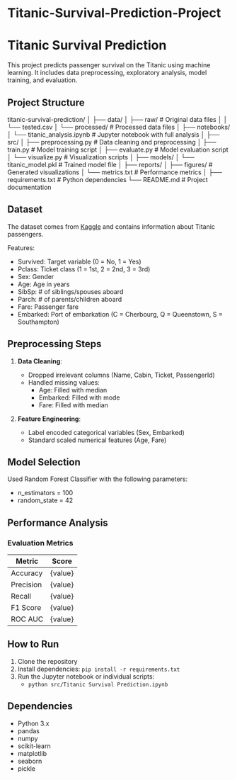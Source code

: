 # Titanic-Survival-Prediction-Project
# Titanic Survival Prediction

This project predicts passenger survival on the Titanic using machine learning. It includes data preprocessing, exploratory analysis, model training, and evaluation.

## Project Structure
titanic-survival-prediction/
│
├── data/
│   ├── raw/               # Original data files
│   │   └── tested.csv
│   └── processed/        # Processed data files
│
├── notebooks/
│   └── titanic_analysis.ipynb  # Jupyter notebook with full analysis
│
├── src/
│   ├── preprocessing.py   # Data cleaning and preprocessing
│   ├── train.py           # Model training script
│   ├── evaluate.py        # Model evaluation script
│   └── visualize.py       # Visualization scripts
│
├── models/
│   └── titanic_model.pkl  # Trained model file
│
├── reports/
│   ├── figures/           # Generated visualizations
│   └── metrics.txt        # Performance metrics
│
├── requirements.txt       # Python dependencies
└── README.md              # Project documentation

## Dataset

The dataset comes from [Kaggle](https://www.kaggle.com/competitions/titanic/data) and contains information about Titanic passengers.

Features:
- Survived: Target variable (0 = No, 1 = Yes)
- Pclass: Ticket class (1 = 1st, 2 = 2nd, 3 = 3rd)
- Sex: Gender
- Age: Age in years
- SibSp: # of siblings/spouses aboard
- Parch: # of parents/children aboard
- Fare: Passenger fare
- Embarked: Port of embarkation (C = Cherbourg, Q = Queenstown, S = Southampton)

## Preprocessing Steps

1. **Data Cleaning**:
   - Dropped irrelevant columns (Name, Cabin, Ticket, PassengerId)
   - Handled missing values:
     - Age: Filled with median
     - Embarked: Filled with mode
     - Fare: Filled with median

2. **Feature Engineering**:
   - Label encoded categorical variables (Sex, Embarked)
   - Standard scaled numerical features (Age, Fare)

## Model Selection

Used Random Forest Classifier with the following parameters:
- n_estimators = 100
- random_state = 42

## Performance Analysis

### Evaluation Metrics

| Metric     | Score   |
|------------|---------|
| Accuracy   | {value} |
| Precision  | {value} |
| Recall     | {value} |
| F1 Score   | {value} |
| ROC AUC    | {value} |



## How to Run

1. Clone the repository
2. Install dependencies: `pip install -r requirements.txt`
4. Run the Jupyter notebook or individual scripts:
   - `python src/Titanic Survival Prediction.ipynb`

## Dependencies

- Python 3.x
- pandas
- numpy
- scikit-learn
- matplotlib
- seaborn
- pickle
